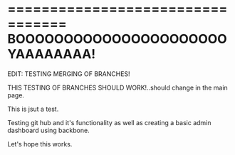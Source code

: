 =================================
BOOOOOOOOOOOOOOOOOOOOOOYAAAAAAAA!
=================================

EDIT: TESTING MERGING OF BRANCHES!

THIS TESTING OF BRANCHES SHOULD WORK!..should change in the main page.

This is jsut a test.

Testing git hub and it's functionality as well as creating a basic admin dashboard using backbone.


Let's hope this works.


